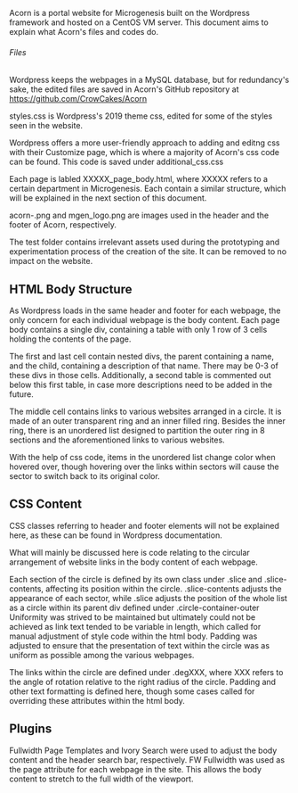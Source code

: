 Acorn is a portal website for Microgenesis built on the Wordpress framework and hosted on a CentOS VM server.
This document aims to explain what Acorn's files and codes do.



###### Files
Wordpress keeps the webpages in a MySQL database, but for redundancy's sake, 
the edited files are saved in Acorn's GitHub repository at https://github.com/CrowCakes/Acorn

styles.css is Wordpress's 2019 theme css, edited for some of the styles seen in the website.

Wordpress offers a more user-friendly approach to adding and editng css with their Customize page, which is where a majority of Acorn's css code can be found.
This code is saved under additional_css.css

Each page is labled XXXXX_page_body.html, where XXXXX refers to a certain department in Microgenesis.
Each contain a similar structure, which will be explained in the next section of this document.

acorn-.png and mgen_logo.png are images used in the header and the footer of Acorn, respectively.

The test folder contains irrelevant assets used during the prototyping and experimentation process of the creation of the site.
It can be removed to no impact on the website.



## HTML Body Structure
As Wordpress loads in the same header and footer for each webpage, the only concern for each individual webpage is the body content.
Each page body contains a single div, containing a table with only 1 row of 3 cells holding the contents of the page.

The first and last cell contain nested divs, the parent containing a name, and the child, containing a description of that name.
There may be 0-3 of these divs in those cells.
Additionally, a second table is commented out below this first table, in case more descriptions need to be added in the future.

The middle cell contains links to various websites arranged in a circle. It is made of an outer transparent ring and an inner filled ring.
Besides the inner ring, there is an unordered list designed to partition the outer ring in 8 sections and the aforementioned links to various websites.

With the help of css code, items in the unordered list change color when hovered over, though hovering over the links within sectors will cause the sector to switch back to its original color.



## CSS Content
CSS classes referring to header and footer elements will not be explained here, as these can be found in Wordpress documentation.

What will mainly be discussed here is code relating to the circular arrangement of website links in the body content of each webpage.

Each section of the circle is defined by its own class under .slice and .slice-contents, affecting its position within the circle.
.slice-contents adjusts the appearance of each sector, while .slice adjusts the position of the whole list as a circle within its parent div defined under .circle-container-outer
Uniformity was strived to be maintained but ultimately could not be achieved as link text tended to be variable in length, which called for manual adjustment of style code within the html body.
Padding was adjusted to ensure that the presentation of text within the circle was as uniform as possible among the various webpages.

The links within the circle are defined under .degXXX, where XXX refers to the angle of rotation relative to the right radius of the circle.
Padding and other text formatting is defined here, though some cases called for overriding these attributes within the html body.



## Plugins
Fullwidth Page Templates and Ivory Search were used to adjust the body content and the header search bar, respectively.
FW Fullwidth was used as the page attribute for each webpage in the site. This allows the body content to stretch to the full width of the viewport.